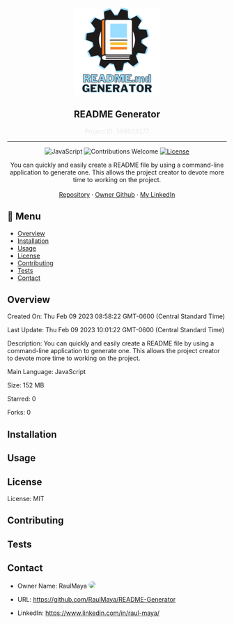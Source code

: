 
  <!-- PROJECT LOGO -->
  <br />
  <div align="center">
    <a href="https://github.com/RaulMaya/README-Generator">
      <img src="./assets/images/readMeGenerator.png" alt="Logo" width="200" height="200">
    </a>

  
  <h2 align="center">README Generator</h2>

  <p align="center" style="color:#EAEAEA"> Project ID: 599633277</p>

  <hr>

  ![JavaScript](https://img.shields.io/badge/language-JavaScript-yellow.svg)
  ![Contributions Welcome](https://img.shields.io/badge/contributions-welcome-orange.svg)
  [![License](https://img.shields.io/badge/license-MIT-blue.svg)](https://opensource.org/licenses/MIT)


  <p align="center">
  You can quickly and easily create a README file by using a command-line application to generate one. This allows the project creator to devote more time to working on the project.
    <br />
    <br />
    <a href="https://github.com/RaulMaya/README-Generator">Repository</a>    
    ·
    <a href="https://github.com/RaulMaya">Owner Github</a>
    ·
    <a href="https://www.linkedin.com/in/raul-maya/">My LinkedIn</a>
  </p>
</div>

## :bookmark_tabs: Menu

* [Overview](#overview)
* [Installation](#installation)
* [Usage](#usage)
* [License](#license)
* [Contributing](#contributing)
* [Tests](#test)
* [Contact](#contact)

## Overview

Created On: Thu Feb 09 2023 08:58:22 GMT-0600 (Central Standard Time)

Last Update: Thu Feb 09 2023 10:01:22 GMT-0600 (Central Standard Time)

Description: You can quickly and easily create a README file by using a command-line application to generate one. This allows the project creator to devote more time to working on the project.

Main Language: JavaScript

Size: 152 MB

Starred: 0

Forks: 0


## Installation


## Usage


## License

License: MIT


## Contributing


## Tests


## Contact


* Owner Name: RaulMaya <img src="https://avatars.githubusercontent.com/u/79380164?v=4" style="border-radius:50%; width:25px">

* URL: https://github.com/RaulMaya/README-Generator

* LinkedIn: https://www.linkedin.com/in/raul-maya/

  